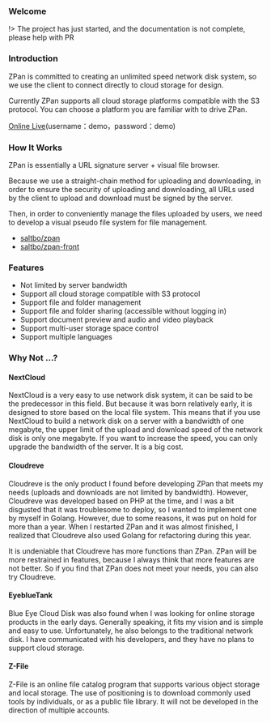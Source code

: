 ### Welcome
!> The project has just started, and the documentation is not complete, please help with PR

### Introduction
ZPan is committed to creating an unlimited speed network disk system, so we use the client to connect directly to cloud storage for design.

Currently ZPan supports all cloud storage platforms compatible with the S3 protocol. You can choose a platform you are familiar with to drive ZPan.

[Online Live](http://zpan.saltbo.cn)(username：demo，password：demo)

### How It Works

ZPan is essentially a URL signature server + visual file browser.

Because we use a straight-chain method for uploading and downloading, in order to ensure the security of uploading and downloading, all URLs used by the client to upload and download must be signed by the server.

Then, in order to conveniently manage the files uploaded by users, we need to develop a visual pseudo file system for file management.

- [saltbo/zpan](https://github.com/saltbo/zpan)
- [saltbo/zpan-front](https://github.com/saltbo/zpan-front)

### Features
- Not limited by server bandwidth
- Support all cloud storage compatible with S3 protocol
- Support file and folder management
- Support file and folder sharing (accessible without logging in)
- Support document preview and audio and video playback
- Support multi-user storage space control
- Support multiple languages

### Why Not ...?

#### NextCloud
NextCloud is a very easy to use network disk system, it can be said to be the predecessor in this field. But because it was born relatively early, it is designed to store based on the local file system. This means that if you use NextCloud to build a network disk on a server with a bandwidth of one megabyte, the upper limit of the upload and download speed of the network disk is only one megabyte. If you want to increase the speed, you can only upgrade the bandwidth of the server. It is a big cost.

#### Cloudreve

Cloudreve is the only product I found before developing ZPan that meets my needs (uploads and downloads are not limited by bandwidth). However, Cloudreve was developed based on PHP at the time, and I was a bit disgusted that it was troublesome to deploy, so I wanted to implement one by myself in Golang. However, due to some reasons, it was put on hold for more than a year. When I restarted ZPan and it was almost finished, I realized that Cloudreve also used Golang for refactoring during this year.

It is undeniable that Cloudreve has more functions than ZPan. ZPan will be more restrained in features, because I always think that more features are not better. So if you find that ZPan does not meet your needs, you can also try Cloudreve.

#### EyeblueTank

Blue Eye Cloud Disk was also found when I was looking for online storage products in the early days. Generally speaking, it fits my vision and is simple and easy to use. Unfortunately, he also belongs to the traditional network disk. I have communicated with his developers, and they have no plans to support cloud storage.

#### Z-File

Z-File is an online file catalog program that supports various object storage and local storage. The use of positioning is to download commonly used tools by individuals, or as a public file library. It will not be developed in the direction of multiple accounts.

